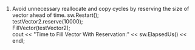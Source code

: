1. Avoid unnecessary reallocate and copy cycles by reserving the size of vector ahead of time.
sw.Restart();    
testVector2.reserve(10000);    
FillVector(testVector2);     
cout << "Time to Fill Vector With Reservation:" << sw.ElapsedUs() << endl;      
